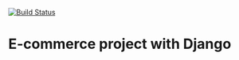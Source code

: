 [![Build Status](https://travis-ci.org/digitalis75/e-commerce.svg?branch=master)](https://travis-ci.org/digitalis75/e-commerce)
# E-commerce project with Django
